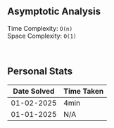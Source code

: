 ## Asymptotic Analysis  
Time Complexity: `O(n)`  
Space Complexity: `O(1)`  

&nbsp;  

## Personal Stats  
| Date Solved | Time Taken |
| ----------- | ---------- |
| 01-02-2025  | 4min | 
| 01-01-2025  | N/A | 
